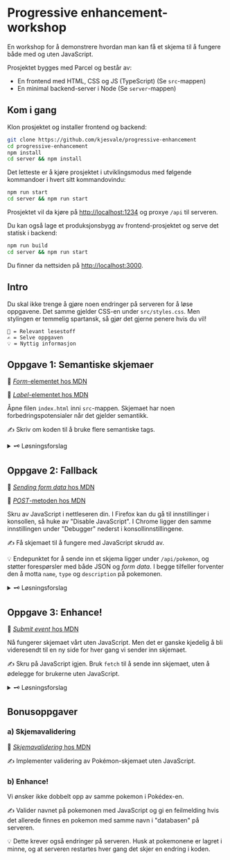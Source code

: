 # Progressive enhancement-workshop

En workshop for å demonstrere hvordan man kan få et skjema til å fungere både med og uten JavaScript.

Prosjektet bygges med Parcel og består av:

- En frontend med HTML, CSS og JS (TypeScript) (Se `src`-mappen)
- En minimal backend-server i Node (Se `server`-mappen)

## Kom i gang

Klon prosjektet og installer frontend og backend:
```sh
git clone https://github.com/kjesvale/progressive-enhancement
cd progressive-enhancement
npm install
cd server && npm install
```

Det letteste er å kjøre prosjektet i utviklingsmodus med følgende kommandoer i hvert sitt kommandovindu:

```sh
npm run start
cd server && npm run start
```

Prosjektet vil da kjøre på [http://localhost:1234](http://localhost:1234) og proxye `/api` til serveren.

Du kan også lage et produksjonsbygg av frontend-prosjektet og serve det statisk i backend:

```sh
npm run build
cd server && npm run start
```

Du finner da nettsiden på [http://localhost:3000](http://localhost:3000).

## Intro

Du skal ikke trenge å gjøre noen endringer på serveren for å løse oppgavene. Det samme gjelder CSS-en under `src/styles.css`. Men stylingen er temmelig spartansk, så gjør det gjerne penere hvis du vil!

```
📖 = Relevant lesestoff
✍️ = Selve oppgaven
💡 = Nyttig informasjon
```

## Oppgave 1: Semantiske skjemaer

📖 [_Form_-elementet hos MDN](https://developer.mozilla.org/en-US/docs/Web/HTML/Element/form)

📖 [_Label_-elementet hos MDN](https://developer.mozilla.org/en-US/docs/Web/HTML/Element/label)

Åpne filen `index.html` inni `src`-mappen. Skjemaet har noen forbedringspotensialer når det gjelder semantikk.

✍️ Skriv om koden til å bruke flere semantiske tags.

<details>
<summary>🗝 Løsningsforslag</summary>

Inni `src/index.html`:
```html
<h1 class="title">Pokédex</h1>
<h2 class="subtitle">Submit a new pokémon</h2>

<form>
    <label for="name-input">Name</label>
    <input id="name-input" type="text" placeholder="Enter name" />

    <label for="type-select">Type</label>
    <select id="type-select">
        <option value="">-- Choose a type --</option>
        <option value="fire">Fire</option>
        <option value="water">Water</option>
        <option value="grass">Grass</option>
        <option value="electric">Electric</option>
    </select>

    <label for="description-input">Description</label>
    <textarea id="description-input" placeholder="Write a short description" />

    <button id="submit-button">Submit pokemon</button>
</form>
```

Hvis du har submit-knappen inni et `<form>`-element vil et trykk på knappen automatisk sende inn skjemaet og laste inn siden på nytt. Du kan unngå denne oppførselen ved å legge til `event.preventDefault();` i knappens event-listener i `index.ts`:

```ts
submitButton.addEventListener("click", async (event) => {
    event.preventDefault();
    ...
}
```

</details>

## Oppgave 2: Fallback

📖 [_Sending form data_ hos MDN](https://developer.mozilla.org/en-US/docs/Learn/Forms/Sending_and_retrieving_form_data)

📖 [_POST_-metoden hos MDN](https://developer.mozilla.org/en-US/docs/Web/HTTP/Methods/POST)

Skru av JavaScript i nettleseren din. I Firefox kan du gå til innstillinger i konsollen, så huke av "Disable JavaScript". I Chrome ligger den samme innstillingen under "Debugger" nederst i konsollinnstillingene.

✍️ Få skjemaet til å fungere med JavaScript skrudd av.

💡 Endepunktet for å sende inn et skjema ligger under `/api/pokemon`, og støtter forespørsler med både JSON og _form data_. I begge tilfeller forventer den å motta `name`, `type` og `description` på pokemonen.

<details>
<summary>🗝 Løsningsforslag</summary>

Her bruker jeg `<form>` sine method- og action-attributter i `src/index.html` for å bestemme hvor og hvordan skjemaet skal sendes når brukeren trykker på submit-knappen.

Hvis du ikke gjorde det i forrige oppgave, er det også viktig å legge til `name`-attributten på `input`, `select` og `textarea`-elementene. Når skjemaet sendes med "submit"-eventen, er det ikke lenger i JSON-format, men url-formatert _form data_.


```html
<form method="POST" action="/api/pokemon">
    <label for="name-input">Name</label>
    <input
        name="name"
        id="name-input"
        type="text"
        placeholder="Enter name"
    />

    <label for="type-select">Type</label>
    <select name="type" id="type-select">
        <option value="">-- Choose a type --</option>
        <option value="fire">Fire</option>
        <option value="water">Water</option>
        <option value="grass">Grass</option>
        <option value="electric">Electric</option>
    </select>

    <label>Description</label>
    <textarea
        name="description"
        id="description-input"
        placeholder="Write a short description"
    />

    <button id="submit-button">Submit pokemon</button>
    <p aria-live="polite" id="result" />
</form>
```
</details>

## Oppgave 3: Enhance!

📖 [_Submit event_ hos MDN](https://developer.mozilla.org/en-US/docs/Web/API/HTMLFormElement/submit_event)

Nå fungerer skjemaet vårt uten JavaScript. Men det er ganske kjedelig å bli videresendt til en ny side for hver gang vi sender inn skjemaet.

✍️ Skru på JavaScript igjen. Bruk `fetch` til å sende inn skjemaet, uten å ødelegge for brukerne uten JavaScript.

<details>
<summary>🗝 Løsningsforslag</summary>

Her har jeg valgt å erstatte "click"-lytteren vi hadde på submit-knappen med en "submit"-lytter på selve skjemaet. Jeg endrer også fetch-kallet til å sende form-dataen direkte med "Content-Type" satt til `application/x-www-form-urlencoded`.

I `src/index.ts`:
```ts
pokemonForm.addEventListener("submit", async (event) => {
    event.preventDefault();

    const formData = new URLSearchParams(
        new FormData(pokemonForm) as URLSearchParams
    );

    try {
        const response = await fetch("/api/pokemon", {
            method: "POST",
            body: formData,
            headers: {
                "Content-Type": "application/x-www-form-urlencoded",
            },
        });

        resultDiv.innerText = await response.text();
    } catch (e) {
        resultDiv.innerText = "Error submitting pokemon!";
    }
});
```
</details>


## Bonusoppgaver

### a) Skjemavalidering

📖 [_Skjemavalidering_ hos MDN](https://developer.mozilla.org/en-US/docs/Learn/Forms/Form_validation)

✍️ Implementer validering av Pokémon-skjemaet uten JavaScript.

### b) Enhance!

Vi ønsker ikke dobbelt opp av samme pokemon i Pokédex-en. 

✍️ Valider navnet på pokemonen med JavaScript og gi en feilmelding hvis det allerede finnes en pokemon med samme navn i "databasen" på serveren.

💡 Dette krever også endringer på serveren. Husk at pokemonene er lagret i minne, og at serveren restartes hver gang det skjer en endring i koden.
